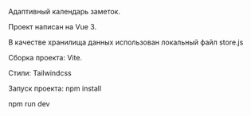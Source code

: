 Адаптивный календарь заметок.

Проект написан на Vue 3.

В качестве хранилища данных использован локальный файл store.js

Сборка проекта: Vite.

Стили: Tailwindcss

Запуск проекта:
npm install

npm run dev
